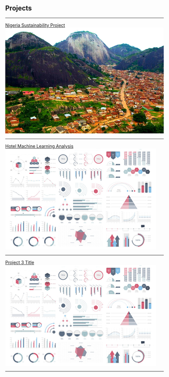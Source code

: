 ## Projects

---

[Nigeria Sustainability Project](/pdf/NigeriaMarkdown.pdf)
<img src="images/Idanre-Hills.jpg?raw=true"/>

---
[Hotel Machine Learning Analysis](/pdf/MLHotel.pdf)
<img src="images/dummy_thumbnail.jpg?raw=true"/>

---
[Project 3 Title](http://example.com/)
<img src="images/dummy_thumbnail.jpg?raw=true"/>

---

